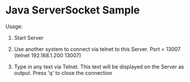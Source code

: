 # Java ServerSocket Sample

Usage:

1. Start Server

2. Use another system to connect via telnet to this Server. Port = 13007 (telnet 192.168.1.200 13007)


3. Type in any text via Telnet. This text will be displayed on the Server as output. Press 'q' to close the connection
